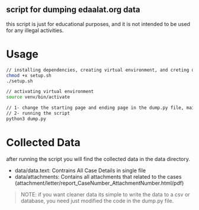 ## script for dumping edaalat.org data

this script is just for educational purposes, and it is not intended to be used for any illegal activities.

# Usage
```bash
// installing dependencies, creating virtual environment, and creting data directory
chmod +x setup.sh
./setup.sh

// activating virtual environment
source venv/bin/activate

// 1- change the starting page and ending page in the dump.py file, main method
// 2- running the script
python3 dump.py
```
# Collected Data

after running the script you will find the collected data in the data directory.

- data/data.text: Contrains All Case Details in single file 
- data/attachments: Contains all attachments that related to the cases (attachment/letter/report_CaseNumber_AttachmentNumber.html/pdf)

> NOTE: if you want cleaner data its simple to write the data to a csv or database, you need just modified the code in the dump.py file.